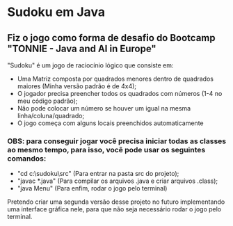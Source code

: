 # Sudoku em Java

## Fiz o jogo como forma de desafio do Bootcamp "TONNIE - Java and AI in Europe"

 "Sudoku" é um jogo de raciocínio lógico que consiste em:

- Uma Matriz composta por quadrados menores dentro de quadrados maiores (Minha versão padrão é de 4x4);
- O jogador precisa preencher todos os quadrados com números (1-4 no meu código padrão);
- Não pode colocar um número se houver um igual na mesma linha/coluna/quadrado;
- O jogo começa com alguns locais preenchidos automaticamente

### OBS: para conseguir jogar você precisa iniciar todas as classes ao mesmo tempo, para isso, você pode usar os seguintes comandos: 
  - "cd c:\sudoku\src" (Para entrar na pasta src do projeto);
  - "javac *.java" (Para compilar os arquivos .java e criar arquivos .class);
  - "java Menu" (Para enfim, rodar o jogo pelo terminal)


Pretendo criar uma segunda versão desse projeto no futuro implementando uma interface gráfica nele, para que não seja necessário rodar o jogo pelo terminal.
    
  
